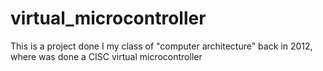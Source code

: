 # virtual_microcontroller
This is a project done I my class of "computer architecture" back in 2012, where was done a CISC virtual microcontroller
